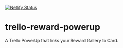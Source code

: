 [![Netlify Status](https://api.netlify.com/api/v1/badges/0e1b7089-0d82-4412-b9ce-839d59195274/deploy-status)](https://app.netlify.com/sites/wondrous-centaur-831e70/deploys)

# trello-reward-powerup

A Trello PowerUp that links your Reward Gallery to Card.